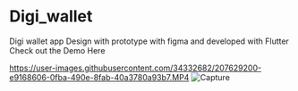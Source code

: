 # Digi_wallet
Digi wallet app Design with prototype with figma and developed with Flutter
Check out the Demo Here 

https://user-images.githubusercontent.com/34332682/207629200-e9168606-0fba-490e-8fab-40a3780a93b7.MP4
![Capture](https://user-images.githubusercontent.com/34332682/207629478-c0f509f0-7fa1-4c5b-b3ca-25ba245c3a84.PNG)
